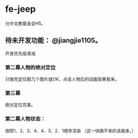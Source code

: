# fe-jeep
允中文教基金会H5。

## 待未开发功能： @jiangjie1105。 

开发优先级递减

### 第二幕人物的绝对定位

只做完定位那几个图片就OK，点击人物后的动画效果我来。

### 第三幕

绝对定位完事。


### 第二幕人物状态：

按照1、2、3、4、4、3、2、1顺序渲染 （这一块搞不来的话我来，）


